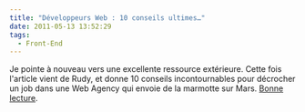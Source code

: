 ```yaml
---
title: "Développeurs Web : 10 conseils ultimes…"
date: 2011-05-13 13:52:29
tags:
  - Front-End
---
```


Je pointe à nouveau vers une excellente ressource extérieure. Cette fois l'article vient de Rudy, et donne 10 conseils incontournables pour décrocher un job dans une Web Agency qui envoie de la marmotte sur Mars. [Bonne lecture](http://rudyonweb.net/conseils-premier-emploi-agence-web/).
